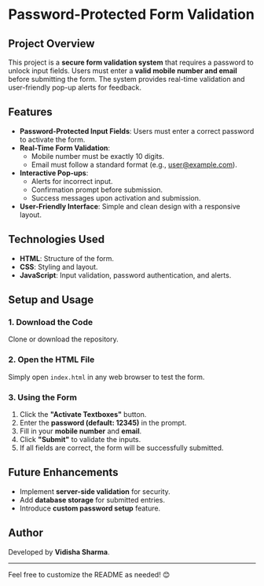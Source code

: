 # Password-Protected Form Validation

## Project Overview
This project is a **secure form validation system** that requires a password to unlock input fields. Users must enter a **valid mobile number and email** before submitting the form. The system provides real-time validation and user-friendly pop-up alerts for feedback.

## Features
- **Password-Protected Input Fields**: Users must enter a correct password to activate the form.
- **Real-Time Form Validation**:
  - Mobile number must be exactly 10 digits.
  - Email must follow a standard format (e.g., user@example.com).
- **Interactive Pop-ups**:
  - Alerts for incorrect input.
  - Confirmation prompt before submission.
  - Success messages upon activation and submission.
- **User-Friendly Interface**: Simple and clean design with a responsive layout.

## Technologies Used
- **HTML**: Structure of the form.
- **CSS**: Styling and layout.
- **JavaScript**: Input validation, password authentication, and alerts.

## Setup and Usage
### 1. Download the Code
Clone or download the repository.

### 2. Open the HTML File
Simply open `index.html` in any web browser to test the form.

### 3. Using the Form
1. Click the **"Activate Textboxes"** button.
2. Enter the **password (default: 12345)** in the prompt.
3. Fill in your **mobile number** and **email**.
4. Click **"Submit"** to validate the inputs.
5. If all fields are correct, the form will be successfully submitted.

## Future Enhancements
- Implement **server-side validation** for security.
- Add **database storage** for submitted entries.
- Introduce **custom password setup** feature.

## Author
Developed by **Vidisha Sharma**.

---
Feel free to customize the README as needed! 😊

